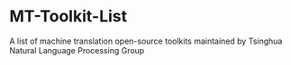 # MT-Toolkit-List
A list of machine translation open-source toolkits maintained by Tsinghua Natural Language Processing Group
